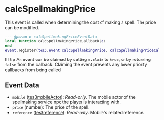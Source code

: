 <!---
	This file is autogenerated. Do not edit this file manually. Your changes will be ignored.
	More information: https://github.com/MWSE/MWSE/tree/master/docs
-->

# calcSpellmakingPrice
<div class="search_terms" style="display: none">calcspellmakingprice</div>

This event is called when determining the cost of making a spell. The price can be modified.

```lua
--- @param e calcSpellmakingPriceEventData
local function calcSpellmakingPriceCallback(e)
end
event.register(tes3.event.calcSpellmakingPrice, calcSpellmakingPriceCallback)
```

!!! tip
	An event can be claimed by setting `e.claim` to `true`, or by returning `false` from the callback. Claiming the event prevents any lower priority callbacks from being called.

## Event Data

* `mobile` ([tes3mobileActor](../../types/tes3mobileActor)): *Read-only*. The mobile actor of the spellmaking service npc the player is interacting with.
* `price` (number): The price of the spell.
* `reference` ([tes3reference](../../types/tes3reference)): *Read-only*. Mobile's related reference.

